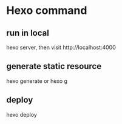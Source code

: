 # Hexo command

## run in local
hexo server, then visit http://localhost:4000
 
## generate static resource
hexo generate or hexo g

## deploy
hexo deploy


	
	